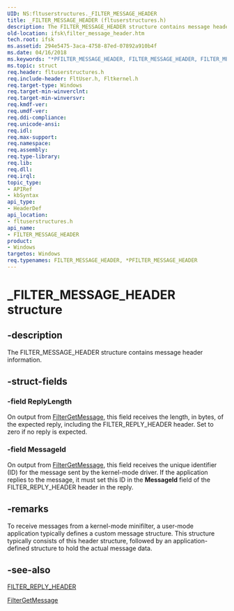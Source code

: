 ```yaml
---
UID: NS:fltuserstructures._FILTER_MESSAGE_HEADER
title: _FILTER_MESSAGE_HEADER (fltuserstructures.h)
description: The FILTER_MESSAGE_HEADER structure contains message header information.
old-location: ifsk\filter_message_header.htm
tech.root: ifsk
ms.assetid: 294e5475-3aca-4758-87ed-07892a910b4f
ms.date: 04/16/2018
ms.keywords: "*PFILTER_MESSAGE_HEADER, FILTER_MESSAGE_HEADER, FILTER_MESSAGE_HEADER structure [Installable File System Drivers], FltSystemStructures_80f5d30b-5507-45c8-b399-6fa816ba9232.xml, PFILTER_MESSAGE_HEADER, PFILTER_MESSAGE_HEADER structure pointer [Installable File System Drivers], _FILTER_MESSAGE_HEADER, fltuserstructures/FILTER_MESSAGE_HEADER, fltuserstructures/PFILTER_MESSAGE_HEADER, ifsk.filter_message_header"
ms.topic: struct
req.header: fltuserstructures.h
req.include-header: FltUser.h, Fltkernel.h
req.target-type: Windows
req.target-min-winverclnt: 
req.target-min-winversvr: 
req.kmdf-ver: 
req.umdf-ver: 
req.ddi-compliance: 
req.unicode-ansi: 
req.idl: 
req.max-support: 
req.namespace: 
req.assembly: 
req.type-library: 
req.lib: 
req.dll: 
req.irql: 
topic_type:
- APIRef
- kbSyntax
api_type:
- HeaderDef
api_location:
- fltuserstructures.h
api_name:
- FILTER_MESSAGE_HEADER
product:
- Windows
targetos: Windows
req.typenames: FILTER_MESSAGE_HEADER, *PFILTER_MESSAGE_HEADER
---
```


# _FILTER_MESSAGE_HEADER structure


## -description


The FILTER_MESSAGE_HEADER structure contains message header information. 


## -struct-fields




### -field ReplyLength

On output from <a href="https://docs.microsoft.com/windows/desktop/api/fltuser/nf-fltuser-filtergetmessage">FilterGetMessage</a>, this field receives the length, in bytes, of the expected reply, including the FILTER_REPLY_HEADER header. Set to zero if no reply is expected. 


### -field MessageId

On output from <a href="https://docs.microsoft.com/windows/desktop/api/fltuser/nf-fltuser-filtergetmessage">FilterGetMessage</a>, this field receives the unique identifier (ID) for the message sent by the kernel-mode driver. If the application replies to the message, it must set this ID in the <b>MessageId</b> field of the FILTER_REPLY_HEADER header in the reply. 


## -remarks



To receive messages from a kernel-mode minifilter, a user-mode application typically defines a custom message structure. This structure typically consists of this header structure, followed by an application-defined structure to hold the actual message data. 




## -see-also




<a href="https://docs.microsoft.com/windows-hardware/drivers/ddi/content/fltuserstructures/ns-fltuserstructures-_filter_reply_header">FILTER_REPLY_HEADER</a>



<a href="https://docs.microsoft.com/windows/desktop/api/fltuser/nf-fltuser-filtergetmessage">FilterGetMessage</a>
 

 

